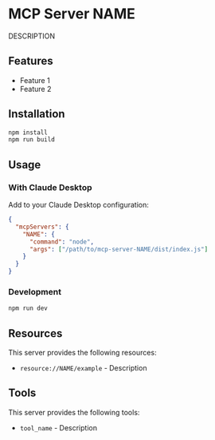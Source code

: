 # MCP Server NAME

DESCRIPTION

## Features

- Feature 1
- Feature 2

## Installation

```bash
npm install
npm run build
```

## Usage

### With Claude Desktop

Add to your Claude Desktop configuration:

```json
{
  "mcpServers": {
    "NAME": {
      "command": "node",
      "args": ["/path/to/mcp-server-NAME/dist/index.js"]
    }
  }
}
```

### Development

```bash
npm run dev
```

## Resources

This server provides the following resources:

- `resource://NAME/example` - Description

## Tools

This server provides the following tools:

- `tool_name` - Description